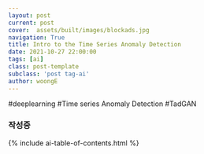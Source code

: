 ```yaml
---
layout: post
current: post
cover:  assets/built/images/blockads.jpg
navigation: True
title: Intro to the Time Series Anomaly Detection
date: 2021-10-27 22:00:00
tags: [ai]
class: post-template
subclass: 'post tag-ai'
author: woongE
---
```

#deeplearning #Time series Anomaly Detection #TadGAN


### 작성중

{% include ai-table-of-contents.html %}

